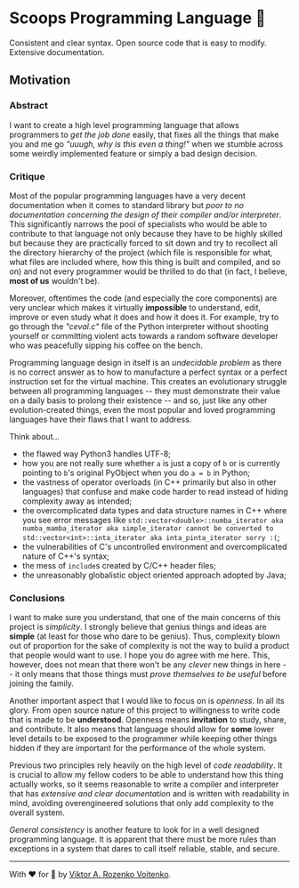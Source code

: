# Scoops Programming Language 🍨

Consistent and clear syntax. Open source code that is easy to modify. Extensive documentation.

## Motivation

### Abstract

I want to create a high level programming language that allows programmers to *get the job done* easily, that fixes all the things that make you and me go *"uuugh, why is this even a thing!"* when we stumble across some weirdly implemented feature or simply a bad design decision.

### Critique

Most of the popular programming languages have a very decent documentation when it comes to standard library but *poor to no documentation concerning the design of their compiler and/or interpreter*. This significantly narrows the pool of specialists who would be able to contribute to that language not only because they have to be highly skilled but because they are practically forced to sit down and try to recollect all the directory hierarchy of the project (which file is responsible for what, what files are included where, how this thing is built and compiled, and so on) and not every programmer would be thrilled to do that (in fact, I believe, **most of us** wouldn't be).

Moreover, oftentimes the code (and especially the core components) are very unclear which makes it virtually **impossible** to understand, edit, improve or even study what it does and how it does it. For example, try to go through the *"ceval.c"* file of the Python interpreter without shooting yourself or committing violent acts towards a random software developer who was peacefully sipping his coffee on the bench.

Programming language design in itself is an *undecidable problem* as there is no correct answer as to how to manufacture a perfect syntax or a perfect instruction set for the virtual machine. This creates an evolutionary struggle between all programming languages -- they must demonstrate their value on a daily basis to prolong their existence -- and so, just like any other evolution-created things, even the most popular and loved programming languages have their flaws that I want to address.

Think about...

+ the flawed way Python3 handles UTF-8;
+ how you are not really sure whether `a` is just a copy of `b` or is currently pointing to `b`'s original PyObject when you do `a = b` in Python;
+ the vastness of operator overloads (in C++ primarily but also in other languages) that confuse and make code harder to read instead of hiding complexity away as intended;
+ the overcomplicated data types and data structure names in C++ where you see error messages like `std::vector<double>::numba_iterator aka numba_mamba_iterator aka simple_iterator cannot be converted to std::vector<int>::inta_iterator aka inta_pinta_iterator sorry :(`;
+ the vulnerabilities of C's uncontrolled environment and overcomplicated nature of C++'s syntax;
+ the mess of `include`s created by C/C++ header files;
+ the unreasonably globalistic object oriented approach adopted by Java;

### Conclusions

I want to make sure you understand, that one of the main concerns of this project is *simplicity*. I strongly believe that genius things and ideas are **simple** (at least for those who dare to be genius). Thus, complexity blown out of proportion for the sake of complexity is not the way to build a product that people would want to use. I hope you do agree with me here. This, however, does not mean that there won't be any *clever* new things in here -- it only means that those things must *prove themselves to be useful* before joining the family.

Another important aspect that I would like to focus on is *openness*. In all its glory. From open source nature of this project to willingness to write code that is made to be **understood**. Openness means **invitation** to study, share, and contribute. It also means that language should allow for **some** lower level details to be exposed to the programmer while keeping other things hidden if they are important for the performance of the whole system.

Previous two principles rely heavily on the high level of *code readability*. It is crucial to allow my fellow coders to be able to understand how this thing actually works, so it seems reasonable to write a compiler and interpreter that has *extensive and clear documentation* and is written with readability in mind, avoiding overengineered solutions that only add complexity to the overall system.

*General consistency* is another feature to look for in a well designed programming language. It is apparent that there must be more rules than exceptions in a system that dares to call itself reliable, stable, and secure.

---

With ❤️ for 🍨 by [Viktor A. Rozenko Voitenko](https://github.com/sharpvik).
